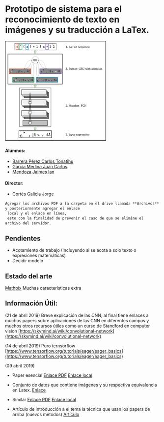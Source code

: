 # Prototipo de sistema para el reconocimiento de texto en imágenes y su traducción a LaTex.

![Arquitectura](https://github.com/IanMendozaJaimes/SuperTT/blob/master/media_markdown/exmaple.PNG?raw=true)

#### Alumnos: 
 * [Barrera Pérez Carlos Tonatihu](https://github.com/tonabarrera)
 * [García Medina Juan Carlos](https://github.com/QApolo)
 * [Mendoza Jaimes Ian](https://github.com/IanMendozaJaimes)
#### Director: 
 * Cortés Galicia Jorge 
```
Agregar los archivos PDF a la carpeta en el drive llamada **Archivos** y posteriormente agregar el enlace
 local y el enlace en línea,
 esto con la finalidad de prevenir el caso de que se elimine el archivo del servidor.
```
## Pendientes
* Acotamiento de trabajo (Incluyendo si se acota a solo texto o expresiones matemáticas)
* Decidir modelo
## Estado del arte
[Mathpix](https://mathpix.com/) Muchas características extra

## Información Útil:
(21 de abril 2019)
Breve explicación de las CNN, al final tiene enlaces a muchos papers sobre aplicaciones de las CNN en diferentes campos y muchos otros recursos útiles como un curso de Standford en computer vision
[https://skymind.ai/wiki/convolutional-network](https://skymind.ai/wiki/convolutional-network)

(14 de abril 2019)
 Puro ternsorflow
 [https://www.tensorflow.org/tutorials/eager/eager_basics](https://www.tensorflow.org/tutorials/eager/eager_basics)

(09 abril 2019)
* Paper esencial
[Enlace PDF]( http://home.ustc.edu.cn/~xysszjs/paper/PR2017.pdf)
[Enlace local](https://drive.google.com/open?id=1q7J-Fs8jnWT0yXSlXNXTd48s-dBytrxv)
* Conjunto de datos que contiene imágenes y su respectiva equivalencia en Latex.
[Enlace](http://www.iapr-tc11.org/mediawiki/index.php/CROHME:_Competition_on_Recognition_of_Online_Handwritten_Mathematical_Expressions)

* Similar
[Enlace PDF](https://arxiv.org/pdf/1609.04938.pdf)
[Enlace local](https://drive.google.com/open?id=1NWzY9_ReEqHK6YaZpkt9tPM9srUDunNW)
* Artículo de introducción a el tema la técnica que usan los papers de arriba (nuevos métodos)
[Artículo](https://towardsdatascience.com/build-a-handwritten-text-recognition-system-using-tensorflow-2326a3487cd5)

<!--stackedit_data:
eyJoaXN0b3J5IjpbLTM1NjQ0NTM1MSwtMjk5NzMyMTksMjE0Nj
czNDczMiwxODUwODkyNzQ5LDM3Nzg0NjI5OCwxNjI1MDQ0NTM5
LDk3NjAyNzA3LC0xOTg0MDIzNzQxLDMxMTczNjkzNCwxNjA4OD
Q3NCwtNDYxMjMwMTk1LC05MDQ2OTQwODAsLTY4OTE4MjA1Mywt
MTQ2NTg3MTU0MywtMTMzOTk2Njk4OSwtODgyNjE1ODMzLDIwMD
c3NjczNjksLTcxNDM2NTM3OSwtMjA3OTc3MjI3NSwxODIwNDE4
NDc4XX0=
-->